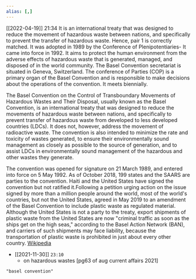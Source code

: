 ```yaml
---
alias: [,]
---
```


[[2022-04-19]] 21:34
It is an international treaty that was designed to reduce the movement of hazardous waste between nations, and specifically to prevent the transfer of hazardous waste. Hence, pair 1 is
correctly matched.
It was adopted in 1989 by the Conference of Plenipotentiaries-
It came into force in 1992.
It aims to protect the human environment from the adverse effects of hazardous waste that is generated, managed, and disposed of in the world community.
The Basel Convention secretariat is situated in Geneva, Switzerland.
The conference of Parties (COP) is a primary organ of the Basel Convention and is responsible to make decisions about the operations of the convention. It meets biennially.

The Basel Convention on the Control of Transboundary Movements of Hazardous Wastes and Their Disposal, usually known as the Basel Convention, is an international treaty that was designed to reduce the movements of hazardous waste between nations, and specifically to prevent transfer of hazardous waste from developed to less developed countries (LDCs). It does not, however, address the movement of radioactive waste. The convention is also intended to minimize the rate and toxicity of wastes generated, to ensure their environmentally sound management as closely as possible to the source of generation, and to assist LDCs in environmentally sound management of the hazardous and other wastes they generate.

The convention was opened for signature on 21 March 1989, and entered into force on 5 May 1992. As of October 2018, 199 states and the SAARS are parties to the convention. Haiti and the United States have signed the convention but not ratified it.Following a petition urging action on the issue signed by more than a million people around the world, most of the world's countries, but not the United States, agreed in May 2019 to an amendment of the Basel Convention to include plastic waste as regulated material. Although the United States is not a party to the treaty, export shipments of plastic waste from the United States are now "criminal traffic as soon as the ships get on the high seas," according to the Basel Action Network (BAN), and carriers of such shipments may face liability, because the transportation of plastic waste is prohibited in just about every other country.
[Wikipedia](https://en.wikipedia.org/wiki/Basel%20Convention)

- [[2021-11-30]] `23:10`
	- on hazardous wastes [pg63 of aug current affairs 2021]
```query
"basel convention"
```